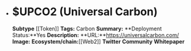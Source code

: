 - # $UPCO2 (Universal Carbon)
  **Subtype** [[Token]]
  **Tags:** Carbon
  **Summary:**
  **Deployment Status:**Yes
  **Description:**
  **URL:**https://universalcarbon.com/
  **Image:**
  **Ecosystem/chain:**[[Web2]]
  **Twitter**
  **Community**
  **Whitepaper**